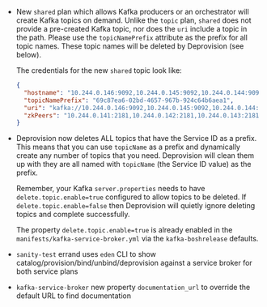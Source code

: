 * New `shared` plan which allows Kafka producers or an orchestrator will create Kafka topics on demand. Unlike the `topic` plan, `shared` does not provide a pre-created Kafka topic, nor does the `uri` include a topic in the path. Please use the `topicNamePrefix` attribute as the prefix for all topic names. These topic names will be deleted by Deprovision (see below).

  The credentials for the new `shared` topic look like:

  ```json
  {
    "hostname": "10.244.0.146:9092,10.244.0.145:9092,10.244.0.144:9092",
    "topicNamePrefix": "69c87ea6-02bd-4657-967b-924c64b6aea1",
    "uri": "kafka://10.244.0.146:9092,10.244.0.145:9092,10.244.0.144:9092",
    "zkPeers": "10.244.0.141:2181,10.244.0.142:2181,10.244.0.143:2181"
  }
  ```

* Deprovision now deletes ALL topics that have the Service ID as a prefix. This means that you can use `topicName` as a prefix and dynamically create any number of topics that you need. Deprovision will clean them up with they are all named with `topicName` (the Service ID value) as the prefix.

  Remember, your Kafka `server.properties` needs to have `delete.topic.enable=true` configured to allow topics to be deleted. If `delete.topic.enable=false` then Deprovision will quietly ignore deleting topics and complete successfully.

  The property `delete.topic.enable=true` is already enabled in the `manifests/kafka-service-broker.yml` via the `kafka-boshrelease` defaults.

* `sanity-test` errand uses `eden` CLI to show catalog/provision/bind/unbind/deprovision against a service broker for both service plans
* `kafka-service-broker` new property `documentation_url` to override the default URL to find documentation
